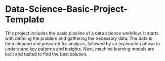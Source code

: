 # Data-Science-Basic-Project-Template
This project includes the basic pipeline of a data science workflow. It starts with defining the problem and gathering the necessary data. The data is then cleaned and prepared for analysis, followed by an exploration phase to understand key patterns and insights. Next, machine learning models are built and tested to find the best solution. 
